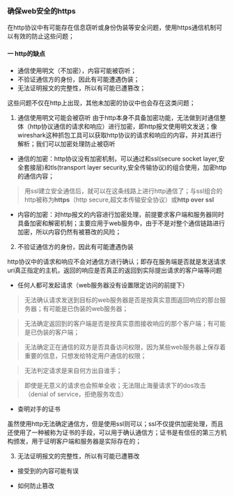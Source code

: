 ### 确保web安全的https

在http协议中有可能存在信息窃听或身份伪装等安全问题，使用https通信机制可以有效的防止这些问题；

#### 一 http的缺点

* 通信使用明文（不加密），内容可能被窃听；
* 不验证通信方的身份，因此有可能遭遇伪装；
* 无法证明报文的完整性，所以有可能已遭篡改；

这些问题不仅在http上出现，其他未加密的协议中也会存在这类问题；

1. 通信使用明文可能会被窃听
由于http本身不具备加密功能，无法做到对通信整体（http协议通信的请求和响应）进行加密，即http报文使用明文发送；像wireshark这种抓包工具可以获取http协议的请求和响应的内容，并对其进行解析；我们可以加密处理防止被窃听

* 通信的加密：http协议没有加密机制，可以通过和ssl(secure socket layer,安全套接层)和tls(transport layer security,安全传输协议)的组合使用，加密http的通信内容；

 > 用ssl建立安全通信后，就可以在这条线路上进行http通信了；与ssl组合的http被称为**https**（http secure,超文本传输安全协议）或**http over ssl**

* 内容的加密：对http报文的内容进行加密处理，前提要求客户端和服务器同时具备加密和解密机制；主要应用于web服务中，由于不是对整个通信链路进行加密，所以内容仍然有被篡改的风险；

2. 不验证通信方的身份，因此有可能遭遇伪装

http协议中的请求和响应不会对通信方进行确认；即存在服务端是否就是发送请求uri真正指定的主机，返回的响应是否真正的返回到实际提出请求的客户端等问题

* 任何人都可发起请求（web服务器没有设置限定访问的前提下）
> 无法确认请求发送到目标的web服务器是否是按真实意图返回响应的那台服务器；有可能是已伪装的web服务器；

> 无法确定返回到的客户端是否是按真实意图接收响应的那个客户端；有可能是已伪装的客户端；

> 无法确定正在通信的双方是否具备访问权限，因为某些web服务器上保存着重要的信息，只想发给特定用户通信的权限；

> 无法判定请求是来自何方出自谁手；
 
> 即使是无意义的请求也会照单全收；无法阻止海量请求下的dos攻击（denial of service，拒绝服务攻击）


* 查明对手的证书

虽然使用http无法确定通信方，但是使用ssl则可以；ssl不仅提供加密处理，而且还使用了一种被称为证书的手段，可以用于确认通信方；证书是有信任的第三方机构颁发，用于证明客户端和服务器是实际存在的；

3. 无法证明报文的完整性，所以有可能已遭篡改

* 接受到的内容可能有误

* 如何防止篡改








